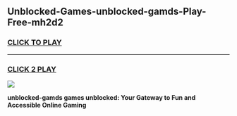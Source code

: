 
## Unblocked-Games-unblocked-gamds-Play-Free-mh2d2
<h3>
<a href="https://premium76.site?title=unblocked-gamds&ref=21A">CLICK TO PLAY</a></h3>
<hr>

<h3>
<a href="https://premium76.site?title=unblocked-gamds&ref=21A">CLICK 2 PLAY</a>
  
</h3>

<a href="https://premium76.site?title=unblocked-gamds&ref=21A"><img src="https://clearcache.store/games.png"></a>


**unblocked-gamds games unblocked: Your Gateway to Fun and Accessible Online Gaming**
